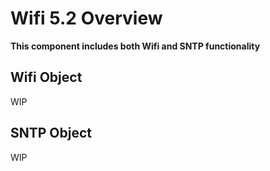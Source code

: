 # Wifi 5.2 Overview

**This component includes both Wifi and SNTP functionality**

## Wifi Object
WIP


## SNTP Object
WIP
